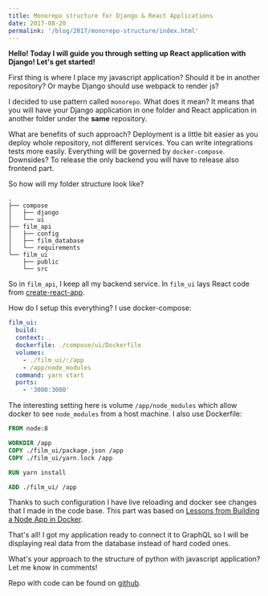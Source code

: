 ```yaml
---
title: Monorepo structure for Django & React Applications
date: 2017-08-20
permalink: '/blog/2017/monorepo-structure/index.html'
---
```


**Hello! Today I will guide you through setting up React application
with Django! Let's get started!**

First thing is where I place my javascript application? Should it be in
another repository? Or maybe Django should use webpack to render js?

I decided to use pattern called `monorepo`. What does it mean? It means
that you will have your Django application in one folder and React
application in another folder under the **same** repository.

What are benefits of such approach? Deployment is a little bit easier as
you deploy whole repository, not different services. You can write
integrations tests more easily. Everything will be governed by
`docker-compose`. Downsides? To release the only backend you will have
to release also frontend part.

So how will my folder structure look like?

```shell
.
├── compose
│   ├── django
│   └── ui
├── film_api
│   ├── config
│   ├── film_database
│   └── requirements
└── film_ui
    ├── public
    └── src
```

So in `film_api`, I keep all my backend service. In `film_ui` lays React
code from
[create-react-app](https://github.com/facebookincubator/create-react-app).

How do I setup this everything? I use docker-compose:

```yaml
film_ui:
  build:
  context: .
  dockerfile: ./compose/ui/Dockerfile
  volumes:
    - ./film_ui/:/app
    - /app/node_modules
  command: yarn start
  ports:
    - '3000:3000'
```

The interesting setting here is volume `/app/node_modules` which allow
docker to see `node_modules` from a host machine. I also use Dockerfile:

```dockerfile
FROM node:8

WORKDIR /app
COPY ./film_ui/package.json /app
COPY ./film_ui/yarn.lock /app

RUN yarn install

ADD ./film_ui/ /app
```

Thanks to such configuration I have live reloading and docker see
changes that I made in the code base. This part was based on [Lessons
from Building a Node App in
Docker](http://jdlm.info/articles/2016/03/06/lessons-building-node-app-docker.html).

That's all! I got my application ready to connect it to GraphQL so I
will be displaying real data from the database instead of hard coded
ones.

What's your approach to the structure of python with javascript
application? Let me know in comments!

Repo with code can be found on
[github](https://github.com/krzysztofzuraw/personal-blog-projects/tree/master/blog_django_graphql_react_relay).
